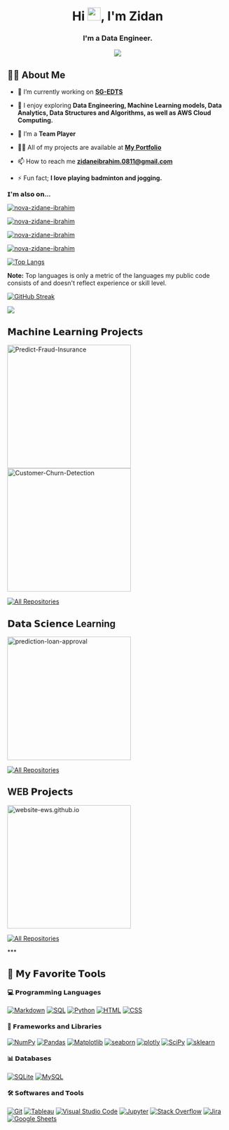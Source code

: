 <h1 align="center">Hi <img src="https://raw.githubusercontent.com/MartinHeinz/MartinHeinz/master/wave.gif" width="30px">, I'm Zidan</h1>
<h3 align="center">I'm a Data Engineer.</h3>

<p align="center">
  <a href="https://github.com/DenverCoder1/readme-typing-svg"><img src="https://readme-typing-svg.herokuapp.com/?lines=Data%20Engineer;Machine%20Learning%20Engineer;Data%20Analyst;AWS%20Cloud%20Computing%20Trainer&font=Fira%20Code&center=true&width=840&height=45&color=f75c7e&vCenter=true&size=22"></a>
</p>


## 🙋‍♂️ About Me

- 🔭 I’m currently working on **[SG-EDTS](https://www.sg-edts.com/)**

- 🌱 I enjoy exploring **Data Engineering, Machine Learning models, Data Analytics, Data Structures and Algorithms, as well as AWS Cloud Computing.**

- 👯 I’m a **Team Player**

- 👨‍💻 All of my projects are available at **[My Portfolio](https://novazidaneibrahim.nicepage.io)**

- 📫 How to reach me **zidaneibrahim.0811@gmail.com**

- ⚡ Fun fact; **I love playing badminton and jogging.**



<!-- **ℝ𝕖𝕒𝕔𝕙 𝕞𝕖 𝕒𝕥**   <a href='rizqiansyah52@@gmail.com' target="blank"><img align="center" src="https://img.shields.io/badge/Gmail-orange?style=flat&logo=gmail&labelColor=white" alt="muhammad-rizqiansyah" /></a> -->

**𝗜'𝗺 𝗮𝗹𝘀𝗼 𝗼𝗻...**

<a href="https://www.linkedin.com/in/nova-zidane-ibrahim/" target="blank"><img align="center" src="https://img.shields.io/badge/LinkedIn-blue?style=flat&logo=linkedin&labelColor=black" alt="nova-zidane-ibrahim" /></a>

<a href="https://www.kaggle.com/zidaneibrahim" target="blank"><img align="center" src="https://img.shields.io/badge/Kaggle-white?style=flat&logo=kaggle&labelColor=black" alt="nova-zidane-ibrahim" /></a>

<a href="https://medium.com/@novazidaneibrahim" target="blank"><img align="center" src="https://img.shields.io/badge/Medium-black?style=flat&logo=medium&labelColor=black" alt="nova-zidane-ibrahim" /></a>

<a href="https://www.instagram.com/ibrzidan/" target="blank"><img align="center" src="https://img.shields.io/badge/Instagram-purple?style=flat&logo=instagram&labelColor=black" alt="nova-zidane-ibrahim" /></a>

<!-- <a href="https://www.pinterest.com/muhammadrizqiansyah/" target="blank"><img align="center" src="https://img.shields.io/badge/Pinterest-D22B2B?style=flat&logo=pinterest&labelColor=black" alt="muhammad-rizqiansyah" /></a> -->

[![Top Langs](https://github-readme-stats.vercel.app/api/top-langs/?username=novazi&hide=Jupyter-Notebook&layout=compact&theme=radical)](https://github.com/novazi)

<b>Note:</b> Top languages is only a metric of the languages my public code consists of and doesn't reflect experience or skill level.

[![GitHub Streak](https://github-readme-streak-stats.herokuapp.com/?user=novazi&theme=dracula)](https://git.io/streak-stats)

<!-- ![Rizqiansyah's GitHub stats](https://github-readme-stats.vercel.app/api?username=novazi&show_icons=true&theme=dracula) -->


![](https://komarev.com/ghpvc/?username=your-github-novazi&color=66CDEB)


## 𝗠𝗮𝗰𝗵𝗶𝗻𝗲 𝗟𝗲𝗮𝗿𝗻𝗶𝗻𝗴 𝗣𝗿𝗼𝗷𝗲𝗰𝘁𝘀
<p align="left">
  <a href="https://github.com/novazi/insurance-fraud"><img width="282" src="https://denvercoder1-github-readme-stats.vercel.app/api/pin?username=novazi&repo=insurance-fraud&theme=react&bg_color=1F222E&title_color=F85D7F&icon_color=F8D866&hide_border=true&show_icons=false" alt="Predict-Fraud-Insurance"></a>
  <a href="https://github.com/novazi/automobile-price-prediction"><img width="282" src="https://denvercoder1-github-readme-stats.vercel.app/api/pin?username=novazi&repo=automobile-price-prediction&theme=react&bg_color=1F222E&title_color=F85D7F&icon_color=F8D866&hide_border=true&show_icons=false" alt="Customer-Churn-Detection"></a>
  

<p align="left">
  <a href="https://github.com/novazi?tab=repositories&sort=stargazers"><img alt="All Repositories" title="All Repositories" src="https://custom-icon-badges.herokuapp.com/badge/-All%20Repos-2962FF?style=for-the-badge&logoColor=white&logo=repo"/></a>
</p>

## 𝗗𝗮𝘁𝗮 𝗦𝗰𝗶𝗲𝗻𝗰𝗲 Learning
<p align="left">
  <a href="https://github.com/novazi/prediction-loan-approval"><img width="282" src="https://denvercoder1-github-readme-stats.vercel.app/api/pin?username=novazi&repo=prediction-loan-approval&theme=react&bg_color=1F222E&title_color=F85D7F&icon_color=F8D866&hide_border=true&show_icons=false" alt="prediction-loan-approval"></a>

<p align="left">
  <a href="https://github.com/novazi?tab=repositories&sort=stargazers"><img alt="All Repositories" title="All Repositories" src="https://custom-icon-badges.herokuapp.com/badge/-All%20Repos-2962FF?style=for-the-badge&logoColor=white&logo=repo"/></a>
</p>

## WEB 𝗣𝗿𝗼𝗷𝗲𝗰𝘁𝘀
<p align="left">
  <a href="https://github.com/novazi/website-ews.github.io"><img width="282" src="https://denvercoder1-github-readme-stats.vercel.app/api/pin?username=novazi&repo=website-ews.github.io&theme=react&bg_color=1F222E&title_color=F85D7F&icon_color=F8D866&hide_border=true&show_icons=false" alt="website-ews.github.io"></a>

<p align="left">
  <a href="https://github.com/novazi?tab=repositories&sort=stargazers"><img alt="All Repositories" title="All Repositories" src="https://custom-icon-badges.herokuapp.com/badge/-All%20Repos-2962FF?style=for-the-badge&logoColor=white&logo=repo"/></a>
</p>
***

## 🚀 𝗠𝘆 𝗙𝗮𝘃𝗼𝗿𝗶𝘁𝗲 𝗧𝗼𝗼𝗹𝘀

#### 💻 𝗣𝗿𝗼𝗴𝗿𝗮𝗺𝗺𝗶𝗻𝗴 𝗟𝗮𝗻𝗴𝘂𝗮𝗴𝗲𝘀
 
  <a href="#"><img alt="Markdown" src="https://img.shields.io/badge/Markdown-000000.svg?logo=markdown&logoColor=white"></a>
  <a href="#"><img alt="SQL" src="https://custom-icon-badges.herokuapp.com/badge/SQL-02386E.svg?logo=database&logoColor=white"></a>
  <a href="#"><img alt="Python" src="https://img.shields.io/badge/Python-00498D.svg?logo=python&logoColor=white"></a>
  <a href="#"><img alt="HTML" src="https://custom-icon-badges.herokuapp.com/badge/HTML-0052A2.svg?logo=HTML&logoColor=white"></a>
  <a href="#"><img alt="CSS" src="https://custom-icon-badges.herokuapp.com/badge/CSS-00264D.svg?logo=CSS3&logoColor=white"></a>
  
  
#### 🧰 𝗙𝗿𝗮𝗺𝗲𝘄𝗼𝗿𝗸𝘀 𝗮𝗻𝗱 𝗟𝗶𝗯𝗿𝗮𝗿𝗶𝗲𝘀
  <a href="#"><img alt="NumPy" src="https://img.shields.io/badge/Numpy-225366.svg?logo=numpy&logoColor=white"></a>
  <a href="#"><img alt="Pandas" src="https://img.shields.io/badge/Pandas-2A677F.svg?logo=pandas&logoColor=white"></a>
  <a href="#"><img alt="Matplotlib" src="https://img.shields.io/badge/Matplotlib-337C99.svg?logo=matplotlib-python&logoColor=white"></a>
  <a href="#"><img alt="seaborn" src="https://img.shields.io/badge/seaborn-3B91B2.svg?logo=pandas&logoColor=white"></a>
  <a href="#"><img alt="plotly" src="https://img.shields.io/badge/plotly-44A6CC.svg?logo=plotly-python&logoColor=white"></a>
  <a href="#"><img alt="SciPy" src="https://img.shields.io/badge/SciPy-4CBBE5.svg?logo=scipy&logoColor=white"></a>
  <a href="#"><img alt="sklearn" src="https://img.shields.io/badge/sklearn-55d0ff.svg?logo=scikitlearn&logoColor=white"></a>
  
#### 📊 𝗗𝗮𝘁𝗮𝗯𝗮𝘀𝗲𝘀

  <a href="#"><img alt="SQLite" src ="https://img.shields.io/badge/SQLite-99E2FF.svg?logo=sqlite&logoColor=white"></a>
  <a href="#"><img alt="MySQL" src="https://img.shields.io/badge/MySQL-EEFAFF.svg?logo=mysql&logoColor=white"></a>
  

#### 🛠️ 𝗦𝗼𝗳𝘁𝘄𝗮𝗿𝗲𝘀 𝗮𝗻𝗱 𝗧𝗼𝗼𝗹𝘀

<a href="#"><img alt="Git" src="https://img.shields.io/badge/Git-182E33.svg?logo=git&logoColor=white"></a>
<a href="#"><img alt="Tableau" src="https://img.shields.io/badge/Tableau-25454C.svg?logo=tableau&logoColor=white"></a>
<a href="#"><img alt="Visual Studio Code" src="https://img.shields.io/badge/Visual%20Studio%20Code-3D747F.svg?logo=visual-studio-code&logoColor=white"></a>
<a href="#"><img alt="Jupyter" src="https://img.shields.io/badge/Jupyter-4A8B99.svg?logo=Jupyter&logoColor=white"></a>
<a href="#"><img alt="Stack Overflow" src="https://img.shields.io/badge/-Stack%20Overflow-63B9CC?logo=stack-overflow&logoColor=white"></a>
<a href="#"><img alt="Jira" src="https://img.shields.io/badge/Jira-7ce8ff.svg?logo=Jira&logoColor=white"></a>
<a href="#"><img alt="Google Sheets" src="https://img.shields.io/badge/Google%20Sheets-89EAFF.svg?logo=google%20sheets&logoColor=white"></a>


